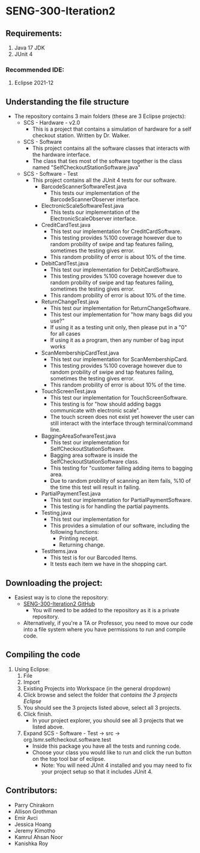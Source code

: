 # SENG-300-Iteration2

## Requirements:
1. Java 17 JDK
2. JUnit 4

### Recommended IDE:
1. Eclipse 2021-12


## Understanding the file structure
* The repository contains 3 main folders (these are 3 Eclipse projects):
    + SCS - Hardware - v2.0
        + This is a project that contains a simulation of hardware for a self checkout station. Written by Dr. Walker.
    + SCS - Software 
        + This project contains all the software classes that interacts with the hardware interface.
        + The class that ties most of the software together is the class named "SelfCheckoutStationSoftware.java"
    + SCS - Software - Test
        + This project contains all the JUnit 4 tests for our software.
            + BarcodeScannerSoftwareTest.java
                + This tests our implementation of the BarcodeScannerObserver interface.
            + ElectronicScaleSoftwareTest.java
                + This tests our implementation of the ElectronicScaleObserver interface.
            + CreditCardTest.java
                + This test our implementation for CreditCardSoftware.
                + This testing provides %100 coverage however due to random probility of swipe and tap features failing, sometimes the testing gives error. 
                + This random probility of error is about 10% of the time.
            + DebitCardTest.java
                + This test our implementation for DebitCardSoftware.
                + This testing provides %100 coverage however due to random probility of swipe and tap features failing, sometimes the testing gives error. 
                + This random probility of error is about 10% of the time.
            + ReturnChangeTest.java
                + This test our implementation for ReturnChangeSoftware. 
                + This test our implementation for "how many bags did you use?"
                + If using it as a testing unit only, then please put in a "0" for all cases
                + If using it as a program, then any number of bag input works
            + ScanMembershipCardTest.java
                + This test our implementation for ScanMembershipCard.
                + This testing provides %100 coverage however due to random probility of swipe and tap features failing, sometimes the testing gives error. 
                + This random probility of error is about 10% of the time.
            + TouchScreenTest.java
                + This test our implementation for TouchScreenSoftware. 
                + This testing is for "how should adding baggs communicate with electronic scale". 
                + The touch screen does not exist yet however the user can still interact with the interface through terminal/command line. 
            + BaggingAreaSofwareTest.java
                + This test our implementation for SelfCheckoutStationSoftware.
                + Bagging area software is inside the SelfCheckoutStationSoftware class.
                + This testing for "customer failing adding items to bagging area.
                + Due to random probility of scanning an item fails, %10 of the time this test will result in failing.
            + PartialPaymentTest.java
                + This test our implementation for PartialPaymentSoftware.
                + This testing is for handling the partial payments.
            + Testing.java
                + This test our implementation for
                + This provides a simulation of our software, including the following functions:
                    + Printing receipt.
                    + Returning change.
            + TestItems.java
                + This test is for our Barcoded Items.
                + It tests each item we have in the shopping cart.

## Downloading the project:
* Easiest way is to clone the repository:
    + [SENG-300-Iteration2 GitHub](https://github.com/benjaminmesser/SENG300ProjectIteration2Group33)
        + You will need to be added to the repository as it is a private repository.
    + Alternatively, if you're a TA or Professor, you need to move our code into a file system where you have permissions to run and compile code.

## Compiling the code
1. Using Eclipse:
    1. File
    2. Import
    3. Existing Projects into Workspace (in the general dropdown) 
    4. Click browse and select the folder that *contains the 3 projects Eclipse* 
    5. You should see the 3 projects listed above, select all 3 projects.
    6. Click finish.
        * In your project explorer, you should see all 3 projects that we listed above.
    7. Expand SCS - Software - Test -> src -> org.lsmr.selfcheckout.software.test
        * Inside this package you have all the tests and running code.
        * Choose your class you would like to run and click the run button on the top tool bar of eclipse.
            + Note: You will need JUnit 4 installed and you may need to fix your project setup so that it includes JUnit 4.


##  Contributors:
* Parry Chirakorn
* Allison Grothman
* Emir Avci
* Jessica Hoang
* Jeremy Kimotho
* Kamrul Ahsan Noor
* Kanishka Roy